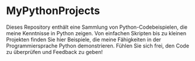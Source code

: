 # MyPythonProjects
Dieses Repository enthält eine Sammlung von Python-Codebeispielen, die meine Kenntnisse in Python zeigen. Von einfachen Skripten bis zu kleinen Projekten finden Sie hier Beispiele, die meine Fähigkeiten in der Programmiersprache Python demonstrieren.  Fühlen Sie sich frei, den Code zu überprüfen und Feedback zu geben!
